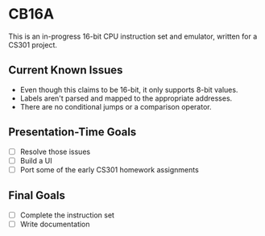 # CB16A
This is an in-progress 16-bit CPU instruction set and emulator, written for a CS301 project.

## Current Known Issues
- Even though this claims to be 16-bit, it only supports 8-bit values.
- Labels aren't parsed and mapped to the appropriate addresses.
- There are no conditional jumps or a comparison operator.

## Presentation-Time Goals
- [ ] Resolve those issues
- [ ] Build a UI
- [ ] Port some of the early CS301 homework assignments

## Final Goals
- [ ] Complete the instruction set
- [ ] Write documentation
